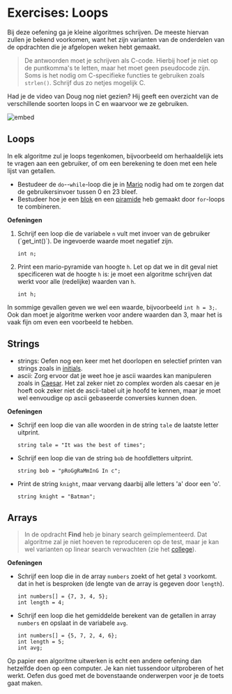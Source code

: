 # Exercises: Loops

Bij deze oefening ga je kleine algoritmes schrijven. De meeste hiervan zullen je bekend voorkomen, want het zijn varianten van de onderdelen van de opdrachten die je afgelopen weken hebt gemaakt. 

> De antwoorden moet je schrijven als C-code. Hierbij hoef je niet op de puntkomma's te letten, maar het moet geen pseudocode zijn. Soms is het nodig om C-specifieke functies te gebruiken zoals `strlen()`. Schrijf dus zo netjes mogelijk C.

Had je de video van Doug nog niet gezien? Hij geeft een overzicht van de verschillende soorten loops in C en waarvoor we ze gebruiken.

![embed](https://www.youtube.com/embed/WgX8e_O7eG8?autoplay=1&rel=0)


## Loops

In elk algoritme zul je loops tegenkomen, bijvoorbeeld om herhaaldelijk iets te vragen aan een gebruiker, of om een berekening te doen met een hele lijst van getallen.

- Bestudeer de `do`--`while`-loop die je in [Mario](https://prog1.mprog.nl/problems/mario-less#specification) nodig had om te zorgen dat de gebruikersinvoer tussen 0 en 23 bleef.
- Bestudeer hoe je een [blok](https://prog1.mprog.nl/problems/mario-less#block) en een [piramide](https://prog1.mprog.nl/problems/mario-less) heb gemaakt door `for`-loops te combineren.

**Oefeningen**

1.  Schrijf een loop die de variabele `n` vult met invoer van de gebruiker (\`get_int()\`). De ingevoerde waarde moet negatief zijn.

		int n;

2.  Print een mario-pyramide van hoogte `h`. Let op dat we in dit geval niet specificeren wat de hoogte `h` is: je moet een algoritme schrijven dat werkt voor alle (redelijke) waarden van `h`.

		int h;

In sommige gevallen geven we wel een waarde, bijvoorbeeld `int h = 3;`. Ook dan moet je algoritme werken voor andere waarden dan 3, maar het is vaak fijn om even een voorbeeld te hebben.

## Strings

* strings: Oefen nog een keer met het doorlopen en selectief printen van strings zoals in [initials](https://prog1.mprog.nl/problems/initials-less). 
* ascii: Zorg ervoor dat je weet hoe je ascii waardes kan manipuleren zoals in [Caesar](https://prog1.mprog.nl/problems/caesar). Het zal zeker niet zo complex worden als caesar en je hoeft ook zeker niet de ascii-tabel uit je hoofd te kennen, maar je moet wel eenvoudige op ascii gebaseerde conversies kunnen doen.

**Oefeningen**

-   Schrijf een loop die van alle woorden in de string `tale` de laatste letter uitprint.

		string tale = "It was the best of times";

-   Schrijf een loop die van de string `bob` de hoofdletters uitprint.

		string bob = "pRoGgRaMmInG In c";

-   Print de string `knight`, maar vervang daarbij alle letters 'a' door een 'o'.

		string knight = "Batman";

## Arrays

> In de opdracht **Find** heb je binary search geïmplementeerd. Dat algoritme zal je niet hoeven te reproduceren op de test, maar je kan wel varianten op linear search verwachten (zie het [college](https://prog1.mprog.nl/lectures/algorithms#searching)).

**Oefeningen**

-   Schrijf een loop die in de array `numbers` zoekt of het getal `3` voorkomt. dat in het is besproken (de lengte van de array is gegeven door `length`).

		int numbers[] = {7, 3, 4, 5};
		int length = 4;

-   Schrijf een loop die het gemiddelde berekent van de getallen in array `numbers` en opslaat in de variabele `avg`.

		int numbers[] = {5, 7, 2, 4, 6};
		int length = 5;
		int avg;

Op papier een algoritme uitwerken is echt een andere oefening dan hetzelfde doen op een computer. Je kan niet tussendoor uitproberen of het werkt. Oefen dus goed met de bovenstaande onderwerpen voor je de toets gaat maken.
